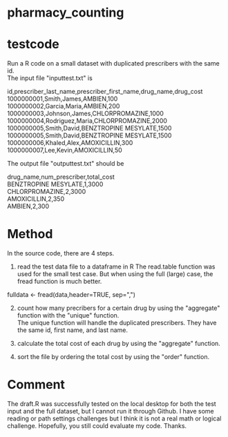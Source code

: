 # pharmacy_counting
# testcode
Run a R code on a small dataset with duplicated prescribers with the same id.\
The input file "inputtest.txt" is

id,prescriber_last_name,prescriber_first_name,drug_name,drug_cost\
1000000001,Smith,James,AMBIEN,100\
1000000002,Garcia,Maria,AMBIEN,200\
1000000003,Johnson,James,CHLORPROMAZINE,1000\
1000000004,Rodriguez,Maria,CHLORPROMAZINE,2000\
1000000005,Smith,David,BENZTROPINE MESYLATE,1500\
1000000005,Smith,David,BENZTROPINE MESYLATE,1500\
1000000006,Khaled,Alex,AMOXICILLIN,300\
1000000007,Lee,Kevin,AMOXICILLIN,50

The output file "outputtest.txt" should be

drug_name,num_prescriber,total_cost\
BENZTROPINE MESYLATE,1,3000\
CHLORPROMAZINE,2,3000\
AMOXICILLIN,2,350\
AMBIEN,2,300

# Method
In the source code, there are 4 steps.
1. read the test data file to a dataframe in R
The read.table function was used for the small test case.  But when using the full (large) case, the fread function is much better.

fulldata <- fread(data,header=TRUE, sep=",")

2. count how many precribers for a certain drug by using the "aggregate" function with the "unique" function.\
The unique function will handle the duplicated prescribers. They have the same id, first name, and last name.

3. calculate the total cost of each drug by using the "aggregate" function.

4. sort the file by ordering the total cost by using the "order" function.

# Comment
The draft.R was successfully tested on the local desktop for both the test input and the full dataset, but I cannot run it through Github. I have some reading or path settings challenges but I think it is not a real math or logical challenge.  Hopefully, you still could evaluate my code.  Thanks.
